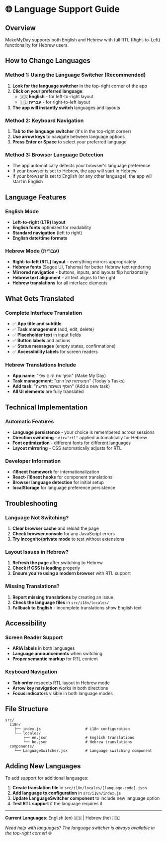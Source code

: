 # 🌐 Language Support Guide

## Overview

MakeMyDay supports both English and Hebrew with full RTL (Right-to-Left) functionality for Hebrew users.

## How to Change Languages

### Method 1: Using the Language Switcher (Recommended)

1. **Look for the language switcher** in the top-right corner of the app
2. **Click on your preferred language**:
   - 🇺🇸 **English** - for left-to-right layout
   - 🇮🇱 **עברית** - for right-to-left layout
3. **The app will instantly switch** languages and layouts

### Method 2: Keyboard Navigation

1. **Tab to the language switcher** (it's in the top-right corner)
2. **Use arrow keys** to navigate between language options
3. **Press Enter or Space** to select your preferred language

### Method 3: Browser Language Detection

- The app automatically detects your browser's language preference
- If your browser is set to Hebrew, the app will start in Hebrew
- If your browser is set to English (or any other language), the app will start in English

## Language Features

### English Mode

- **Left-to-right (LTR) layout**
- **English fonts** optimized for readability
- **Standard navigation** (left to right)
- **English date/time formats**

### Hebrew Mode (עברית)

- **Right-to-left (RTL) layout** - everything mirrors appropriately
- **Hebrew fonts** (Segoe UI, Tahoma) for better Hebrew text rendering
- **Mirrored navigation** - buttons, inputs, and layouts flip horizontally
- **Hebrew text alignment** - all text aligns to the right
- **Hebrew translations** for all interface elements

## What Gets Translated

### Complete Interface Translation

- ✅ **App title and subtitle**
- ✅ **Task management** (add, edit, delete)
- ✅ **Placeholder text** in input fields
- ✅ **Button labels** and actions
- ✅ **Status messages** (empty states, confirmations)
- ✅ **Accessibility labels** for screen readers

### Hebrew Translations Include

- **App name**: "הפוך את היום שלי" (Make My Day)
- **Task management**: "המשימות של היום" (Today's Tasks)
- **Add task**: "הוסף משימה חדשה" (Add a new task)
- **All UI elements** are fully translated

## Technical Implementation

### Automatic Features

- **Language persistence** - your choice is remembered across sessions
- **Direction switching** - `dir="rtl"` applied automatically for Hebrew
- **Font optimization** - different fonts for different languages
- **Layout mirroring** - CSS automatically adjusts for RTL

### Developer Information

- **i18next framework** for internationalization
- **React-i18next hooks** for component translations
- **Browser language detection** for initial setup
- **localStorage** for language preference persistence

## Troubleshooting

### Language Not Switching?

1. **Clear browser cache** and reload the page
2. **Check browser console** for any JavaScript errors
3. **Try incognito/private mode** to test without extensions

### Layout Issues in Hebrew?

1. **Refresh the page** after switching to Hebrew
2. **Check if CSS is loading** properly
3. **Ensure you're using a modern browser** with RTL support

### Missing Translations?

1. **Report missing translations** by creating an issue
2. **Check the language files** in `src/i18n/locales/`
3. **Fallback to English** - incomplete translations show English text

## Accessibility

### Screen Reader Support

- **ARIA labels** in both languages
- **Language announcements** when switching
- **Proper semantic markup** for RTL content

### Keyboard Navigation

- **Tab order** respects RTL layout in Hebrew mode
- **Arrow key navigation** works in both directions
- **Focus indicators** visible in both language modes

## File Structure

```text
src/
  i18n/
    ├── index.js                    # i18n configuration
    └── locales/
        ├── en.json                 # English translations
        └── he.json                 # Hebrew translations
  components/
    └── LanguageSwitcher.jsx        # Language switching component
```

## Adding New Languages

To add support for additional languages:

1. **Create translation file** in `src/i18n/locales/[language-code].json`
2. **Add language to configuration** in `src/i18n/index.js`
3. **Update LanguageSwitcher component** to include new language option
4. **Test RTL support** if the language requires it

---

**Current Languages**: English (en) 🇺🇸 | Hebrew (he) 🇮🇱

*Need help with languages? The language switcher is always available in the top-right corner!* 🌐
